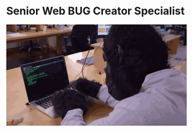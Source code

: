 # Senior Web BUG Creator Specialist


![image](https://github.com/mypablo/mypablo/blob/master/monkey.gif)

